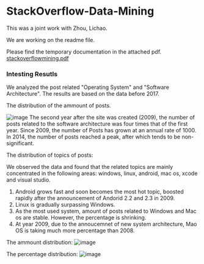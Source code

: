 # StackOverflow-Data-Mining

This was a joint work with Zhou, Lichao.

We are working on the readme file. 

Please find the temporary documentation in the attached pdf. [stackoverflowmining.pdf](https://github.com/Gyou/StackOverflow-Data-Mining/files/10190589/stackoverflowmining.pdf)

### Intesting Resutls

We analyzed the post related "Operating System" and "Software Architecture". The results are based on the data before 2017. 

The distribution of the ammount of posts.

![image](https://user-images.githubusercontent.com/8926142/206589501-b75f89ed-f0ea-4ec0-bb7d-5876df43249b.png)
The second year after the site was created (2009), the number of posts related to the software architecture was four times that of the first year. Since 2009, the number of Posts has grown at an annual rate of 1000. In 2014, the number of posts reached a peak, after which tends to be non-significant.

The distribution of topics of posts:

We observed the data and found that the related topics are mainly concentrated in the following areas: windows, linux, android, mac os, xcode and visual studio.
1. Android grows fast and soon becomes the most hot topic, boosted rapidly after the announcement of Andorid 2.2 and 2.3 in 2009.  
2. Linux is gradually surpassing Windows. 
3. As the most used system, amount of posts related to Windows and Mac os are stable. However, the percentage is shrinking. 
4. At year 2009, due to the annoucemnet of new system architecture, Mao OS is taking much more percentage than 2008. 

The ammount distribution:
![image](https://user-images.githubusercontent.com/8926142/206589562-5f88c8f8-deae-451e-a7a1-ad413adc5907.png)

The percentage distribution:
![image](https://user-images.githubusercontent.com/8926142/206589677-dbf318ab-f456-481b-b9f7-96634d36916a.png)
